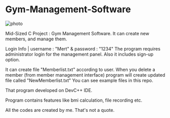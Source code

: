 # Gym-Management-Software
![photo](https://github.com/mertfozzy/Gym-Management-Software/blob/main/ScreenShot-Program.png?raw=true)

Mid-Sized C Project : Gym Management Software. It can create new members, and manage them.

Login Info | username : "Mert" & password : "1234" 
The program requires administrator login for the management panel. Also it includes sign-up option.

It can create file "Memberlist.txt" according to user. When you delete a member (from member management interface) program will create updated file called "NewMemberlist.txt" You can see example files in this repo.

That program developed on DevC++ IDE.

Program contains features like bmi calculation, file recording etc.

All the codes are created by me. That's not a quote.
